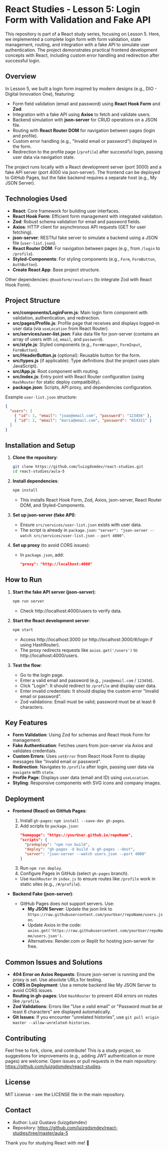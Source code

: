 # React Studies - Lesson 5: Login Form with Validation and Fake API

This repository is part of a React study series, focusing on Lesson 5. Here, we implemented a complete login form with form validation, state management, routing, and integration with a fake API to simulate user authentication. The project demonstrates practical frontend development concepts with React, including custom error handling and redirection after successful login.

## Overview
In Lesson 5, we built a login form inspired by modern designs (e.g., DIO - Digital Innovation One), featuring:
- Form field validation (email and password) using **React Hook Form** and **Zod**.
- Integration with a fake API using **Axios** to fetch and validate users.
- Backend simulation with **json-server** for CRUD operations on a JSON file.
- Routing with **React Router DOM** for navigation between pages (login and profile).
- Custom error handling (e.g., "Invalid email or password") displayed in the form.
- Redirection to the profile page (`/profile`) after successful login, passing user data via navigation state.

The project runs locally with a React development server (port 3000) and a fake API server (port 4000 via json-server). The frontend can be deployed to GitHub Pages, but the fake backend requires a separate host (e.g., My JSON Server).

## Technologies Used
- **React**: Core framework for building user interfaces.
- **React Hook Form**: Efficient form management with integrated validation.
- **Zod**: Robust schema validation for email and password fields.
- **Axios**: HTTP client for asynchronous API requests (GET for user fetching).
- **json-server**: RESTful fake server to simulate a backend using a JSON file (`user-list.json`).
- **React Router DOM**: For navigation between pages (e.g., from `/login` to `/profile`).
- **Styled-Components**: For styling components (e.g., `Form`, `FormButton`, `AuthButton`).
- **Create React App**: Base project structure.

Other dependencies: `@hookform/resolvers` (to integrate Zod with React Hook Form).

## Project Structure
- **src/components/LoginForm.js**: Main login form component with validation, authentication, and redirection.
- **src/pages/Profile.js**: Profile page that receives and displays logged-in user data (via `useLocation` from React Router).
- **src/services/user-list.json**: Fake data file for json-server (contains an array of users with `id`, `email`, and `password`).
- **src/style.js**: Styled components (e.g., `FormWrapper`, `FormInput`, `FormButton`).
- **src/HeaderButton.js** (optional): Reusable button for the form.
- **src/types.js** (if applicable): Type definitions (but the project uses plain JavaScript).
- **src/App.js**: Root component with routing.
- **src/index.js**: Entry point with React Router configuration (using `HashRouter` for static deploy compatibility).
- **package.json**: Scripts, API proxy, and dependencies configuration.

Example `user-list.json` structure:
```json
{
  "users": [
    { "id": 1, "email": "joao@email.com", "password": "123456" },
    { "id": 2, "email": "maria@email.com", "password": "654321" }
  ]
}
```
## Installation and Setup
1. **Clone the repository**:
   ```bash
   git clone https://github.com/luizgdsmdev/react-studies.git
   cd react-studies/aula-5
   ```

2. **Install dependencies**:
   ```bash
   npm install
   ```
   - This installs React Hook Form, Zod, Axios, json-server, React Router DOM, and Styled-Components.

3. **Set up json-server (fake API)**:
   - Ensure `src/services/user-list.json` exists with user data.
   - The script is already in `package.json`: `"server": "json-server --watch src/services/user-list.json --port 4000"`.

4. **Set up proxy** (to avoid CORS issues):
   - In `package.json`, add:
     ```json
     "proxy": "http://localhost:4000"
     ```

## How to Run
1. **Start the fake API server (json-server)**:
   ```bash
   npm run server
   ```
   - Check http://localhost:4000/users to verify data.

2. **Start the React development server**:
   ```bash
   npm start
   ```
   - Access http://localhost:3000 (or http://localhost:3000/#/login if using HashRouter).
   - The proxy redirects requests like `axios.get('/users')` to http://localhost:4000/users.

3. **Test the flow**:
   - Go to the login page.
   - Enter a valid email and password (e.g., `joao@email.com` / `123456`).
   - Click "Login": It should redirect to `/profile` and display user data.
   - Enter invalid credentials: It should display the custom error "Invalid email or password".
   - Zod validations: Email must be valid; password must be at least 6 characters.

## Key Features
- **Form Validation**: Using Zod for schemas and React Hook Form for management.
- **Fake Authentication**: Fetches users from json-server via Axios and validates credentials.
- **Custom Errors**: Uses `setError` from React Hook Form to display messages like "Invalid email or password".
- **Redirection**: Navigates to `/profile` after login, passing user data via `navigate` with `state`.
- **Profile Page**: Displays user data (email and ID) using `useLocation`.
- **Styling**: Responsive components with SVG icons and company images.

## Deployment
- **Frontend (React) on GitHub Pages**:
  1. Install `gh-pages`: `npm install --save-dev gh-pages`.
  2. Add scripts to `package.json`:
     ```json
     "homepage": "https://yourUser.github.io/repoName",
     "scripts": {
       "predeploy": "npm run build",
       "deploy": "gh-pages -d build -b gh-pages --dest",
       "server": "json-server --watch users.json --port 4000"
     }
     ```
  3. Run `npm run deploy`.
  4. Configure Pages in GitHub (select `gh-pages` branch).
  - Use `HashRouter` in `index.js` to ensure routes like `/profile` work in static sites (e.g., `/#/profile`).

- **Backend Fake (json-server)**:
  - GitHub Pages does not support servers. Use:
    - **My JSON Server**: Update the json link to `https://raw.githubusercontent.com/yourUser/repoName/users.json`.
    - Update Axios in the code: `axios.get('https://raw.githubusercontent.com/yourUser/repoName/users.json')`.
    - Alternatives: Render.com or Replit for hosting json-server for free.

## Common Issues and Solutions
- **404 Error on Axios Requests**: Ensure json-server is running and the proxy is set. Use absolute URLs for testing.
- **CORS in Deployment**: Use a remote backend like My JSON Server to avoid CORS issues.
- **Routing in gh-pages**: Use `HashRouter` to prevent 404 errors on routes like `/profile`.
- **Zod Validations**: Errors like "Use a valid email" or "Password must be at least 6 characters" are displayed automatically.
- **Git Issues**: If you encounter "unrelated histories", use `git pull origin master --allow-unrelated-histories`.

## Contributing
Feel free to fork, clone, and contribute! This is a study project, so suggestions for improvements (e.g., adding JWT authentication or more pages) are welcome. Open issues or pull requests in the main repository: https://github.com/luizgdsmdev/react-studies.

## License
MIT License - see the LICENSE file in the main repository.

## Contact
- Author: Luiz Gustavo (luizgdsmdev)
- Repository: https://github.com/luizgdsmdev/react-studies/tree/master/aula-5

Thank you for studying React with me! 🚀